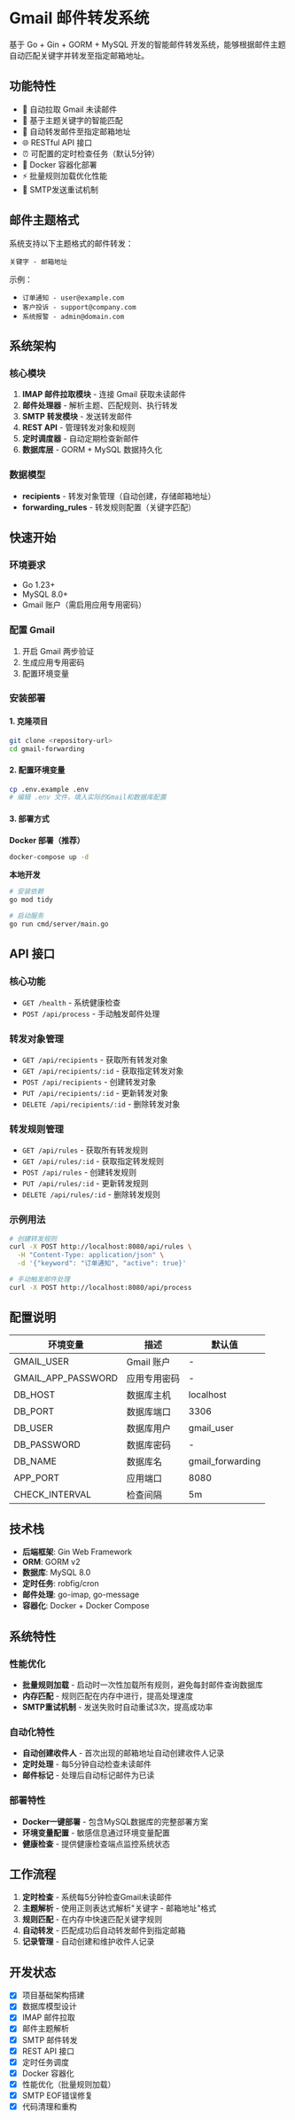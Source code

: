 # Gmail 邮件转发系统

基于 Go + Gin + GORM + MySQL 开发的智能邮件转发系统，能够根据邮件主题自动匹配关键字并转发至指定邮箱地址。

## 功能特性

- 🔄 自动拉取 Gmail 未读邮件
- 🎯 基于主题关键字的智能匹配
- 📧 自动转发邮件至指定邮箱地址
- 🌐 RESTful API 接口
- ⏰ 可配置的定时检查任务（默认5分钟）
- 🐳 Docker 容器化部署
- ⚡ 批量规则加载优化性能
- 🔄 SMTP发送重试机制

## 邮件主题格式

系统支持以下主题格式的邮件转发：

```
关键字 - 邮箱地址
```

示例：
- `订单通知 - user@example.com`
- `客户投诉 - support@company.com`
- `系统报警 - admin@domain.com`

## 系统架构

### 核心模块

1. **IMAP 邮件拉取模块** - 连接 Gmail 获取未读邮件
2. **邮件处理器** - 解析主题、匹配规则、执行转发  
3. **SMTP 转发模块** - 发送转发邮件
4. **REST API** - 管理转发对象和规则
5. **定时调度器** - 自动定期检查新邮件
6. **数据库层** - GORM + MySQL 数据持久化

### 数据模型

- **recipients** - 转发对象管理（自动创建，存储邮箱地址）
- **forwarding_rules** - 转发规则配置（关键字匹配）

## 快速开始

### 环境要求

- Go 1.23+
- MySQL 8.0+
- Gmail 账户（需启用应用专用密码）

### 配置 Gmail

1. 开启 Gmail 两步验证
2. 生成应用专用密码
3. 配置环境变量

### 安装部署

#### 1. 克隆项目

```bash
git clone <repository-url>
cd gmail-forwarding
```

#### 2. 配置环境变量

```bash
cp .env.example .env
# 编辑 .env 文件，填入实际的Gmail和数据库配置
```

#### 3. 部署方式

**Docker 部署（推荐）**

```bash
docker-compose up -d
```

**本地开发**

```bash
# 安装依赖
go mod tidy

# 启动服务
go run cmd/server/main.go
```

## API 接口

### 核心功能

- `GET /health` - 系统健康检查
- `POST /api/process` - 手动触发邮件处理

### 转发对象管理

- `GET /api/recipients` - 获取所有转发对象
- `GET /api/recipients/:id` - 获取指定转发对象
- `POST /api/recipients` - 创建转发对象
- `PUT /api/recipients/:id` - 更新转发对象
- `DELETE /api/recipients/:id` - 删除转发对象

### 转发规则管理

- `GET /api/rules` - 获取所有转发规则
- `GET /api/rules/:id` - 获取指定转发规则
- `POST /api/rules` - 创建转发规则
- `PUT /api/rules/:id` - 更新转发规则
- `DELETE /api/rules/:id` - 删除转发规则

### 示例用法

```bash
# 创建转发规则
curl -X POST http://localhost:8080/api/rules \
  -H "Content-Type: application/json" \
  -d '{"keyword": "订单通知", "active": true}'

# 手动触发邮件处理
curl -X POST http://localhost:8080/api/process
```

## 配置说明

| 环境变量 | 描述 | 默认值 |
|---------|------|--------|
| GMAIL_USER | Gmail 账户 | - |
| GMAIL_APP_PASSWORD | 应用专用密码 | - |
| DB_HOST | 数据库主机 | localhost |
| DB_PORT | 数据库端口 | 3306 |
| DB_USER | 数据库用户 | gmail_user |
| DB_PASSWORD | 数据库密码 | - |
| DB_NAME | 数据库名 | gmail_forwarding |
| APP_PORT | 应用端口 | 8080 |
| CHECK_INTERVAL | 检查间隔 | 5m |

## 技术栈

- **后端框架**: Gin Web Framework
- **ORM**: GORM v2
- **数据库**: MySQL 8.0
- **定时任务**: robfig/cron
- **邮件处理**: go-imap, go-message
- **容器化**: Docker + Docker Compose

## 系统特性

### 性能优化

- **批量规则加载** - 启动时一次性加载所有规则，避免每封邮件查询数据库
- **内存匹配** - 规则匹配在内存中进行，提高处理速度
- **SMTP重试机制** - 发送失败时自动重试3次，提高成功率

### 自动化特性

- **自动创建收件人** - 首次出现的邮箱地址自动创建收件人记录
- **定时处理** - 每5分钟自动检查未读邮件
- **邮件标记** - 处理后自动标记邮件为已读

### 部署特性

- **Docker一键部署** - 包含MySQL数据库的完整部署方案
- **环境变量配置** - 敏感信息通过环境变量配置
- **健康检查** - 提供健康检查端点监控系统状态

## 工作流程

1. **定时检查** - 系统每5分钟检查Gmail未读邮件
2. **主题解析** - 使用正则表达式解析"关键字 - 邮箱地址"格式
3. **规则匹配** - 在内存中快速匹配关键字规则
4. **自动转发** - 匹配成功后自动转发邮件到指定邮箱
5. **记录管理** - 自动创建和维护收件人记录

## 开发状态

- [x] 项目基础架构搭建
- [x] 数据库模型设计  
- [x] IMAP 邮件拉取
- [x] 邮件主题解析
- [x] SMTP 邮件转发
- [x] REST API 接口
- [x] 定时任务调度
- [x] Docker 容器化
- [x] 性能优化（批量规则加载）
- [x] SMTP EOF错误修复
- [x] 代码清理和重构